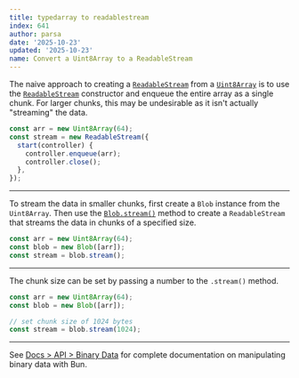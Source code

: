 ```yaml
---
title: typedarray to readablestream
index: 641
author: parsa
date: '2025-10-23'
updated: '2025-10-23'
name: Convert a Uint8Array to a ReadableStream
---
```


The naive approach to creating a [`ReadableStream`](https://developer.mozilla.org/en-US/docs/Web/API/ReadableStream) from a [`Uint8Array`](https://developer.mozilla.org/en-US/docs/Web/JavaScript/Reference/Global_Objects/Uint8Array) is to use the [`ReadableStream`](https://developer.mozilla.org/en-US/docs/Web/API/ReadableStream) constructor and enqueue the entire array as a single chunk. For larger chunks, this may be undesirable as it isn't actually "streaming" the data.

```ts
const arr = new Uint8Array(64);
const stream = new ReadableStream({
  start(controller) {
    controller.enqueue(arr);
    controller.close();
  },
});
```

---

To stream the data in smaller chunks, first create a `Blob` instance from the `Uint8Array`. Then use the [`Blob.stream()`](https://developer.mozilla.org/en-US/docs/Web/API/Blob/stream) method to create a `ReadableStream` that streams the data in chunks of a specified size.

```ts
const arr = new Uint8Array(64);
const blob = new Blob([arr]);
const stream = blob.stream();
```

---

The chunk size can be set by passing a number to the `.stream()` method.

```ts
const arr = new Uint8Array(64);
const blob = new Blob([arr]);

// set chunk size of 1024 bytes
const stream = blob.stream(1024);
```

---

See [Docs > API > Binary Data](https://bun.sh/docs/api/binary-data#conversion) for complete documentation on manipulating binary data with Bun.
